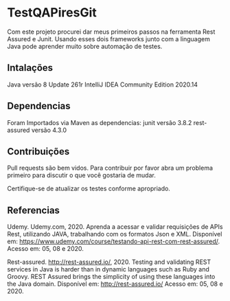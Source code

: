 # TestQAPiresGit

Com este projeto procurei dar meus primeiros passos na ferramenta Rest Assured e Junit. Usando esses dois frameworks junto com a linguagem Java pode aprender muito sobre automação de testes.

## Intalações
Java versão 8 Update 261r
IntelliJ IDEA Community Edition 2020.14


## Dependencias
Foram Importados via Maven as dependencias:
junit versão 3.8.2
rest-assured versão	4.3.0

## Contribuições
Pull requests são bem vidos. Para contribuir por favor abra um problema primeiro para discutir o que você gostaria de mudar.

Certifique-se de atualizar os testes conforme apropriado.

## Referencias
Udemy. Udemy.com, 2020. Aprenda a acessar e validar requisições de APIs Rest, utilizando JAVA, trabalhando com os formatos Json e XML. Disponível em: https://www.udemy.com/course/testando-api-rest-com-rest-assured/. Acesso em: 05, 08 e 2020.

Rest-assured. http://rest-assured.io/, 2020. Testing and validating REST services in Java is harder than in dynamic languages such as Ruby and Groovy. REST Assured brings the simplicity of using these languages into the Java domain. Disponível em: http://rest-assured.io/ Acesso em: 05, 08 e 2020.


